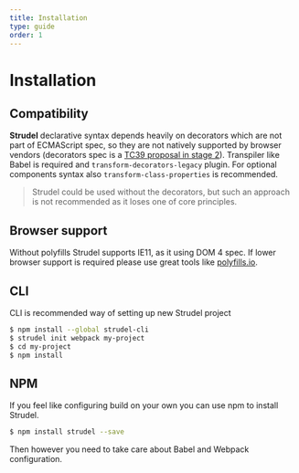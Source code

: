 ```yaml
---
title: Installation
type: guide
order: 1
---
```


# Installation

## Compatibility

**Strudel** declarative syntax depends heavily on decorators which are not part of ECMAScript spec, so they are not natively supported by browser vendors (decorators spec is a [TC39 proposal in stage 2](https://github.com/tc39/proposal-decorators)). Transpiler like Babel is required and ``transform-decorators-legacy`` plugin. For optional components syntax also ``transform-class-properties`` is recommended.


<blockquote class="alert">Strudel could be used without the decorators, but such an approach is not recommended as it loses one of core principles.</blockquote>

## Browser support
Without polyfills Strudel supports IE11, as it using DOM 4 spec. If lower browser support is required please use great tools like [polyfills.io](http://polyfills.io).

## CLI
CLI is recommended way of setting up new Strudel project

```bash
$ npm install --global strudel-cli
$ strudel init webpack my-project
$ cd my-project
$ npm install
```

## NPM
If you feel like configuring build on your own you can use npm to install Strudel.
```bash
$ npm install strudel --save
```
Then however you need to take care about Babel and Webpack configuration.